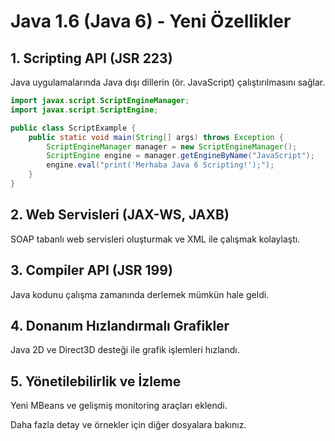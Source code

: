 # Java 1.6 (Java 6) - Yeni Özellikler

## 1. Scripting API (JSR 223)
Java uygulamalarında Java dışı dillerin (ör. JavaScript) çalıştırılmasını sağlar.
```java
import javax.script.ScriptEngineManager;
import javax.script.ScriptEngine;

public class ScriptExample {
    public static void main(String[] args) throws Exception {
        ScriptEngineManager manager = new ScriptEngineManager();
        ScriptEngine engine = manager.getEngineByName("JavaScript");
        engine.eval("print('Merhaba Java 6 Scripting!');");
    }
}
```

## 2. Web Servisleri (JAX-WS, JAXB)
SOAP tabanlı web servisleri oluşturmak ve XML ile çalışmak kolaylaştı.

## 3. Compiler API (JSR 199)
Java kodunu çalışma zamanında derlemek mümkün hale geldi.

## 4. Donanım Hızlandırmalı Grafikler
Java 2D ve Direct3D desteği ile grafik işlemleri hızlandı.

## 5. Yönetilebilirlik ve İzleme
Yeni MBeans ve gelişmiş monitoring araçları eklendi.

Daha fazla detay ve örnekler için diğer dosyalara bakınız.
